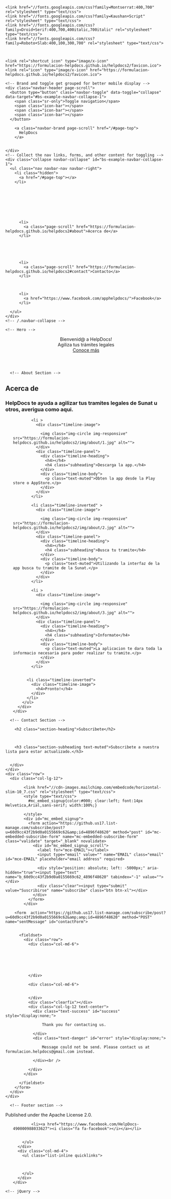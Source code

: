 <html lang="en-us">

  <head>
  <meta charset="utf-8">
  <meta http-equiv="X-UA-Compatible" content="IE=edge">
  <meta name="viewport" content="width=device-width, initial-scale=1">
  <meta name="description" content="Somos una solución y aplicación para agilizar tus tramites y evitar que hagas colas.">
  <meta name="author" content="HelpDocsss">
  <meta name="generator" content="Hugo 0.30" />
  <title>HelpDocs</title>
  <!-- Stylesheets -->
  <link href="https://formulacion-helpdocs.github.io/helpdocs2/css/bootstrap-v3.3.7/bootstrap.min.css" rel="stylesheet">
  <link href="https://formulacion-helpdocs.github.io/helpdocs2/css/agency.css" rel="stylesheet">
  <link href="https://formulacion-helpdocs.github.io/helpdocs2/css/jquery.form-validator-v2.3.44/theme-default.min.css" rel="stylesheet">

  

  <!-- Custom Fonts -->
  <link href="https://formulacion-helpdocs.github.io/helpdocs2/font-awesome-v4.7.0/css/font-awesome.min.css" rel="stylesheet" type="text/css">

  
    <link href="//fonts.googleapis.com/css?family=Montserrat:400,700" rel="stylesheet" type="text/css">
    <link href="//fonts.googleapis.com/css?family=Kaushan+Script" rel="stylesheet" type="text/css">
    <link href="//fonts.googleapis.com/css?family=Droid+Serif:400,700,400italic,700italic" rel="stylesheet" type="text/css">
    <link href="//fonts.googleapis.com/css?family=Roboto+Slab:400,100,300,700" rel="stylesheet" type="text/css">
  

  
    <link rel="shortcut icon" type="image/x-icon" href="https://formulacion-helpdocs.github.io/helpdocs2/favicon.ico">
    <link rel="icon" type="image/x-icon" href="https://formulacion-helpdocs.github.io/helpdocs2/favicon.ico">
  

  <!-- HTML5 Shim and Respond.js IE8 support of HTML5 elements and media queries -->
  <!-- WARNING: Respond.js doesn't work if you view the page via file:// -->
  <!--[if lt IE 9]>
  <script src="https://oss.maxcdn.com/libs/html5shiv/3.7.0/html5shiv.js"></script>
  <script src="https://oss.maxcdn.com/libs/respond.js/1.4.2/respond.min.js"></script>
  <![endif]-->
</head>


  <body id="page-top" class="index">
    <!-- Navigation -->
<nav class="navbar navbar-default navbar-fixed-top">
  <div class="container">

    <!-- Brand and toggle get grouped for better mobile display -->
    <div class="navbar-header page-scroll">
      <button type="button" class="navbar-toggle" data-toggle="collapse" data-target="#bs-example-navbar-collapse-1">
        <span class="sr-only">Toggle navigation</span>
        <span class="icon-bar"></span>
        <span class="icon-bar"></span>
        <span class="icon-bar"></span>
      </button>
      
        <a class="navbar-brand page-scroll" href="/#page-top">
          HelpDocs
        </a>
      

    </div>
    <!-- Collect the nav links, forms, and other content for toggling -->
    <div class="collapse navbar-collapse" id="bs-example-navbar-collapse-1">
      <ul class="nav navbar-nav navbar-right">
        <li class="hidden">
          <a href="/#page-top"></a>
        </li>

        

        

        

        
          <li>
            <a class="page-scroll" href="https://formulacion-helpdocs.github.io/helpdocs2#about">Acerca de</a>
          </li>
        

        

        
          <li>
            <a class="page-scroll" href="https://formulacion-helpdocs.github.io/helpdocs2#contact">Contacto</a>
          </li>
        

        
          <li>
            <a href="https://www.facebook.com/apphelpdocs/">Facebook</a>
          </li>
        
      </ul>
    </div>
    <!-- /.navbar-collapse -->
  </div>
  <!-- /.container-fluid -->
</nav>

    <!-- Hero -->
<header>
  <div class="container">
    <div class="intro-text">
      <div class="intro-lead-in">Bienvenid@ a HelpDocs!</div>
      <div class="intro-heading">Agiliza tus trámites legales</div>
      <a href="#services" class="page-scroll btn btn-xl">Conoce más</a>
    </div>
  </div>
</header>


    

    

    
      <!-- About Section -->
<section id="about">
  <div class="container">
    <div class="row">
      <div class="col-lg-12 text-center">
        <h2 class="section-heading">Acerca de</h2>
        <h3 class="section-subheading text-muted">HelpDocs te ayuda a agilizar tus tramites legales de Sunat u otros, averigua como aqui.</h3>
      </div>
    </div>
    <div class="row">
      <div class="col-lg-12">
        <ul class="timeline">

          
            <li >
              <div class="timeline-image">
                
                <img class="img-circle img-responsive" src="https://formulacion-helpdocs.github.io/helpdocs2/img/about/1.jpg" alt="">
              </div>
              <div class="timeline-panel">
                <div class="timeline-heading">
                  <h4></h4>
                  <h4 class="subheading">Descarga la app.</h4>
                </div>
                <div class="timeline-body">
                  <p class="text-muted">Obten la app desde la Play store o AppStore.</p>
                </div>
              </div>
            </li>
          
            <li class="timeline-inverted" >
              <div class="timeline-image">
                
                <img class="img-circle img-responsive" src="https://formulacion-helpdocs.github.io/helpdocs2/img/about/2.jpg" alt="">
              </div>
              <div class="timeline-panel">
                <div class="timeline-heading">
                  <h4></h4>
                  <h4 class="subheading">Busca tu tramite</h4>
                </div>
                <div class="timeline-body">
                  <p class="text-muted">Utilizando la interfaz de la app busca tu tramite de la Sunat.</p>
                </div>
              </div>
            </li>
          
            <li >
              <div class="timeline-image">
                
                <img class="img-circle img-responsive" src="https://formulacion-helpdocs.github.io/helpdocs2/img/about/3.jpg" alt="">
              </div>
              <div class="timeline-panel">
                <div class="timeline-heading">
                  <h4></h4>
                  <h4 class="subheading">Informate</h4>
                </div>
                <div class="timeline-body">
                  <p class="text-muted">La aplicacion te dara toda la informacio necesaria para poder realizar tu tramite.</p>
                </div>
              </div>
            </li>
          

          <li class="timeline-inverted">
            <div class="timeline-image">
              <h4>Pronto!</h4>
            </div>
          </li>
        </ul>
      </div>
    </div>
  </div>
</section>

    

    

    

    
      <!-- Contact Section -->
<section id="contact">
  <div class="container">
    <div class="row">
      <div class="col-lg-12 text-center">

        
        <h2 class="section-heading">Subscribete</h2>
        

        
        <h3 class="section-subheading text-muted">Subscribete a nuestra lista para estar actualizado.</h3>
        

      </div>
    </div>
    <div class="row">
      <div class="col-lg-12">
            
            <link href="//cdn-images.mailchimp.com/embedcode/horizontal-slim-10_7.css" rel="stylesheet" type="text/css">
            <style type="text/css">
              #mc_embed_signup{color:#000; clear:left; font:14px Helvetica,Arial,sans-serif; width:100%;}
               
            </style>
            <div id="mc_embed_signup">
              <form action="https://github.us17.list-manage.com/subscribe/post?u=60d9cc43f2b9d0a0155669c62&amp;id=4896f48620" method="post" id="mc-embedded-subscribe-form" name="mc-embedded-subscribe-form" class="validate" target="_blank" novalidate>
                <div id="mc_embed_signup_scroll">
                  <label for="mce-EMAIL"></label>
                  <input type="email" value="" name="EMAIL" class="email" id="mce-EMAIL" placeholder="email address" required>
                  
                  <div style="position: absolute; left: -5000px;" aria-hidden="true"><input type="text" name="b_60d9cc43f2b9d0a0155669c62_4896f48620" tabindex="-1" value=""></div>
                  <div class="clear"><input type="submit" value="Suscribirse" name="subscribe" class="btn btn-xl"></div>
                </div>
              </form>
            </div>
        
        <form  action="https://github.us17.list-manage.com/subscribe/post?u=60d9cc43f2b9d0a0155669c62&amp;amp;id=4896f48620" method="POST" name="sentMessage" id="contactForm">
        

          <fieldset>
            <div class="row">
              <div class="col-md-6">

                

                

                
              </div>

              <div class="col-md-6">
              

              </div>
              <div class="clearfix"></div>
              <div class="col-lg-12 text-center">
                <div class="text-success" id="success" style="display:none;">
                  
                    Thank you for contacting us.
                  
                </div>
                <div class="text-danger" id="error" style="display:none;">
                  
                    Message could not be send. Please contact us at formulacion.helpdocs@gmail.com instead.
                  
                </div><br />
                
              </div>
            </div>
            
          </fieldset>
        </form>
      </div>
    </div>
  </div>
</section>

    

    
      <!-- Footer section -->
<footer>
  <div class="container">
    <div class="row">
      <div class="col-md-4">
        <span class="copyright">Published under the Apache License 2.0.</span>
      </div>
      <div class="col-md-4">
        <ul class="list-inline social-buttons">

          
            <li><a href="https://www.facebook.com/HelpDocs-490000988033627"><i class="fa fa-facebook"></i></a></li>
          

        </ul>
      </div>
      <div class="col-md-4">
        <ul class="list-inline quicklinks">

          

        </ul>
      </div>
    </div>
  </div>
</footer>

    

    

    <!-- jQuery -->
<script src="https://formulacion-helpdocs.github.io/helpdocs2/js/jquery-v3.3.1/jquery.min.js"></script>

<!-- Bootstrap Core -->
<script src="https://formulacion-helpdocs.github.io/helpdocs2/js/bootstrap-v3.3.7/bootstrap.min.js"></script>

<!-- Form Validation -->
<script src="https://formulacion-helpdocs.github.io/helpdocs2/js/jquery.form-validator-v2.3.44/jquery.form-validator.min.js"></script>

<!-- Custom Theme -->
<script src="https://formulacion-helpdocs.github.io/helpdocs2/js/agency.js"></script>







  </body>
</html>
